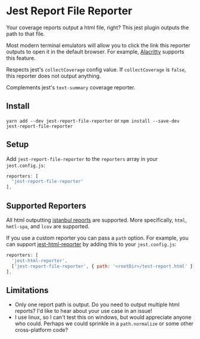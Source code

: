# Jest Report File Reporter

Your coverage reports output a html file, right? This jest plugin outputs the path to that file.

Most modern terminal emulators will allow you to click the link this reporter outputs to open it in the default browser. For example, [Alacritty](https://github.com/alacritty/alacritty) supports this feature.

Respects jest's `collectCoverage` config value. If `collectCoverage` is `false`, this reporter does not output anything.

Complements jest's `text-summary` coverage reporter.

## Install
`yarn add --dev jest-report-file-reporter` or `npm install --save-dev jest-report-file-reporter`

## Setup
Add `jest-report-file-reporter` to the `reporters` array in your `jest.config.js`:

```js
reporters: [
  'jest-report-file-reporter'
],
```

## Supported Reporters
All html outputting [istanbul reports](https://github.com/istanbuljs/istanbuljs/tree/master/packages/istanbul-reports/lib) are supported. More specifically, `html`, `hmtl-spa`, and `lcov` are supported.

If you use a custom reporter you can pass a `path` option. For example, you can support [jest-html-reporter](https://github.com/Hargne/jest-html-reporter) by adding this to your `jest.config.js`:

```js
reporters: [
  'jest-html-reporter',
  ['jest-report-file-reporter', { path: '<rootDir>/test-report.html' }]
],
```

## Limitations
- Only one report path is output. Do you need to output multiple html reports? I'd like to hear about your use case in an issue!
- I use linux, so I can't test this on windows, but would appreciate anyone who could. Perhaps we could sprinkle in a `path.normalize` or some other cross-platform code?
